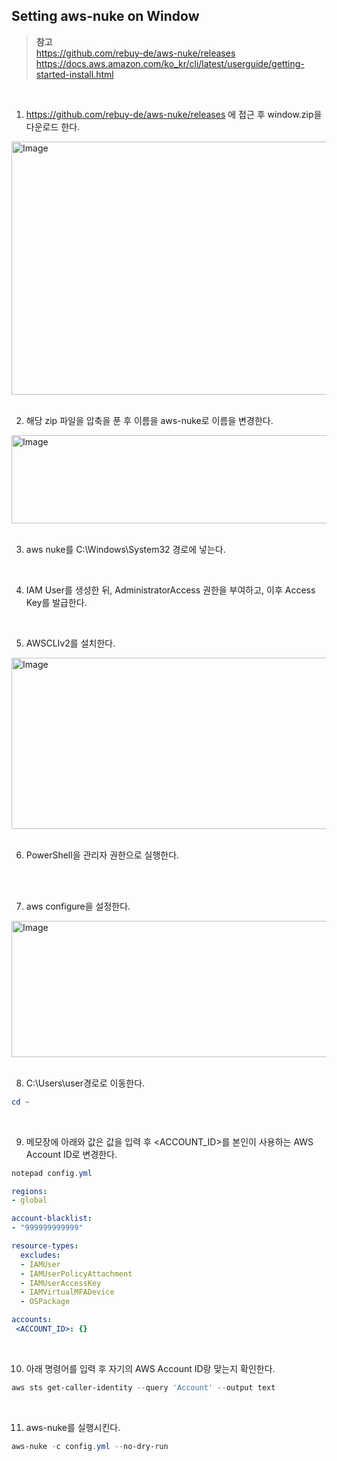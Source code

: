 ## Setting aws-nuke on Window

> **참고** <br>
https://github.com/rebuy-de/aws-nuke/releases <br>
https://docs.aws.amazon.com/ko_kr/cli/latest/userguide/getting-started-install.html

<br>

1. https://github.com/rebuy-de/aws-nuke/releases 에 접근 후 window.zip을 다운로드 한다.
<img width="1127" height="405" alt="Image" src="https://github.com/user-attachments/assets/1283247e-1bb9-4e73-8bdc-6d39aee5346c" />

<br>
<br>

2. 해당 zip 파일을 압축을 푼 후 이름을 aws-nuke로 이름을 변경한다.
<img width="782" height="141" alt="Image" src="https://github.com/user-attachments/assets/7af1da19-4dac-4221-9d80-e93672af7312" />

<br>
<br>

3. aws nuke를 C:\Windows\System32 경로에 넣는다.

<br>

4. IAM User를 생성한 뒤, AdministratorAccess 권한을 부여하고, 이후 Access Key를 발급한다.

<br>

5. AWSCLIv2를 설치한다.
<img width="969" height="274" alt="Image" src="https://github.com/user-attachments/assets/8865d672-41f9-4758-9a53-f8b015e57a69" />

<br>
<br>

6. PowerShell을 관리자 권한으로 실행한다.

<br>
<br>

7. aws configure을 설정한다.
<img width="874" height="218" alt="Image" src="https://github.com/user-attachments/assets/f33798dd-31ba-43ef-9627-01e97533ba5c" />

<br>
<br>

8. C:\Users\user경로로 이동한다.
```powershell
cd ~
```

<br>

9. 메모장에 아래와 값은 값을 입력 후 <ACCOUNT_ID>를 본인이 사용하는 AWS Account ID로 변경한다.
```powershell
notepad config.yml
```

```yaml
regions:
- global

account-blacklist:
- "999999999999"

resource-types:
  excludes:
  - IAMUser
  - IAMUserPolicyAttachment
  - IAMUserAccessKey
  - IAMVirtualMFADevice
  - OSPackage

accounts:
 <ACCOUNT_ID>: {}
```

<br>

10. 아래 명령어를 입력 후 자기의 AWS Account ID랑 맞는지 확인한다.
```powershell
aws sts get-caller-identity --query 'Account' --output text
```

<br>

11. aws-nuke를 실행시킨다.
```powershell
aws-nuke -c config.yml --no-dry-run
```